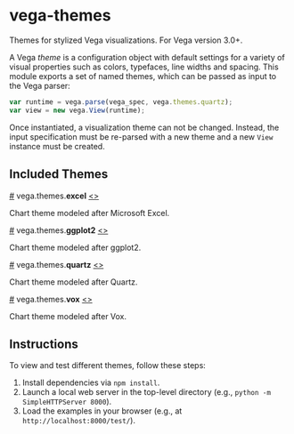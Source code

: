 # vega-themes

Themes for stylized Vega visualizations. For Vega version 3.0+.

A Vega *theme* is a configuration object with default settings for a variety
of visual properties such as colors, typefaces, line widths and spacing. This
module exports a set of named themes, which can be passed as input to the Vega
parser:

```js
var runtime = vega.parse(vega_spec, vega.themes.quartz);
var view = new vega.View(runtime);
```

Once instantiated, a visualization theme can not be changed. Instead, the
input specification must be re-parsed with a new theme and a new `View`
instance must be created.

## Included Themes

<a name="excel" href="#excel">#</a>
vega.themes.<b>excel</b>
[<>](https://github.com/vega/vega-themes/blob/master/src/theme-excel.js "Source")

Chart theme modeled after Microsoft Excel.

<a name="ggplot2" href="#ggplot2">#</a>
vega.themes.<b>ggplot2</b>
[<>](https://github.com/vega/vega-themes/blob/master/src/theme-ggplot2.js "Source")

Chart theme modeled after ggplot2.

<a name="quartz" href="#quartz">#</a>
vega.themes.<b>quartz</b>
[<>](https://github.com/vega/vega-themes/blob/master/src/theme-quartz.js "Source")

Chart theme modeled after Quartz.

<a name="vox" href="#vox">#</a>
vega.themes.<b>vox</b>
[<>](https://github.com/vega/vega-themes/blob/master/src/theme-vox.js "Source")

Chart theme modeled after Vox.

## Instructions

To view and test different themes, follow these steps:

1. Install dependencies via `npm install`.
2. Launch a local web server in the top-level directory (e.g., `python -m SimpleHTTPServer 8000`).
3. Load the examples in your browser (e.g., at `http://localhost:8000/test/`).
